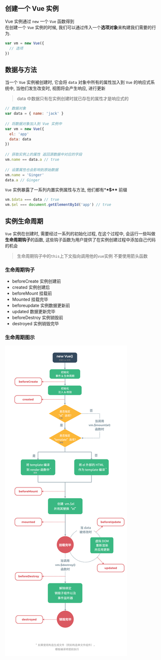 ## 创建一个 Vue 实例

Vue 实例通过 `new` 一个 `Vue` 函数得到  
在创建一个 `Vue` 实例的时候, 我们可以通过传入一个**选项对象**来构建我们需要的行为.

```js
var vm = new Vue({
  // 选项
})
```

## 数据与方法

当一个 `Vue` 实例被创建时, 它会将 `data` 对象中所有的属性加入到 `Vue` 的响应式系统中, 当他们发生改变时, 视图将会产生响应, 进行更新

> data 中数据只有在实例创建时就已存在的属性才是响应式的

```js
// 数据对象
var data = { name: 'jack' }

// 将数据对象加入到 Vue 实例中
var vm = new Vue({
  el: 'app'
  data: data
})

// 获取实例上的属性 返回源数据中对应的字段
vm.name == data.a // true

// 设置属性也会影响到原始数据
vm.name = 'Ginger'
data.a // Ginger
```

`Vue` 实例暴露了一系列内置实例属性与方法, 他们都有\***\*\$\*\*** 前缀

```js
vm.$data === data // true
vm.$el === document.getElementById('app') // true
```

## 实例生命周期

`Vue` 实例在创建时, 需要经过一系列的初始化过程, 在这个过程中, 会运行一些叫做**生命周期钩子**的函数, 这些钩子函数为用户提供了在实例创建过程中添加自己代码的机会

> 生命周期钩子中的`this`上下文指向调用他的`vue`实例
> 不要使用箭头函数

### 生命周期钩子

- beforeCreate 实例创建前
- created 实例创建后
- beforeMount 挂载前
- Mounted 挂载完毕
- beforeupdate 实例数据更新前
- updated 数据更新完毕
- beforeDestroy 实例销毁前
- destroyed 实例销毁完毕

### 生命周期图示

![生命周期](./image/vue生命周期.png)
